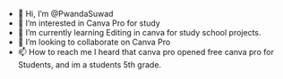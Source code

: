 - 👋 Hi, I’m @PwandaSuwad
- 👀 I’m interested in Canva Pro for study
- 🌱 I’m currently learning Editing in canva for study school projects.
- 💞️ I’m looking to collaborate on Canva Pro 
- 📫 How to reach me I heard that canva pro opened free canva pro for Students, and im a students 5th grade.

<!---
PwandaSuwad/PwandaSuwad is a ✨ special ✨ repository because its `README.md` (this file) appears on your GitHub profile.
You can click the Preview link to take a look at your changes.
--->
